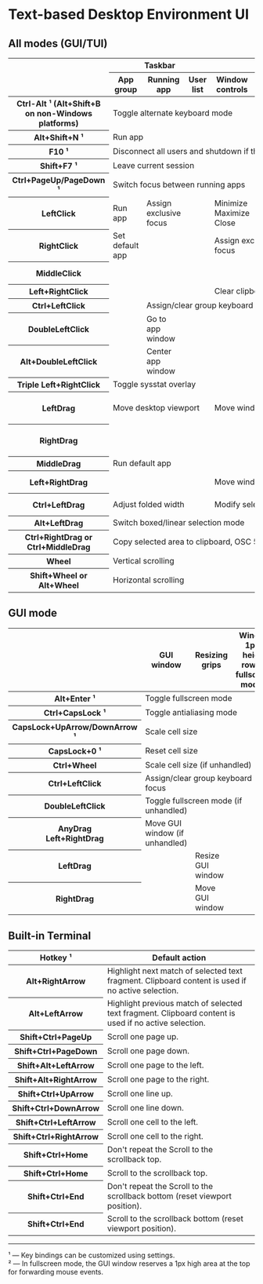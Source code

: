 # Text-based Desktop Environment UI

## All modes (GUI/TUI)

<table>
<thead>
  <tr>
    <th rowspan="2"></th>
    <th colspan="3">Taskbar</th>
    <th colspan="4">App window</th>
    <th colspan="2">Desktop</th>
  </tr>
  <tr>
    <th>App group</th>
    <th>Running app</th>
    <th>User list</th>
    <th>Window controls</th>
    <th>Menu bar</th>
    <th>Interior</th>
    <th>Resize grips</th>
    <th>Navigation strings</th>
    <th>Free space</th>
  </tr>
</thead>
<tbody>
  <tr>
    <th>Ctrl-Alt ¹ (Alt+Shift+B on non-Windows platforms)</th>
    <td colspan="9">Toggle alternate keyboard mode</td>
  </tr>
  <tr>
    <th>Alt+Shift+N ¹</th>
    <td colspan="9">Run app</td>
  </tr>
  <tr>
    <th>F10 ¹</th>
    <td colspan="9">Disconnect all users and shutdown if there are no apps running</td>
  </tr>
  <tr>
    <th>Shift+F7 ¹</th>
    <td colspan="9">Leave current session</td>
  </tr>
  <tr>
    <th>Ctrl+PageUp/PageDown ¹</th>
    <td colspan="9">Switch focus between running apps</td>
  </tr>
  <tr>
    <th>LeftClick</th>
    <td>Run app</td>
    <td>Assign exclusive focus</td>
    <td></td>
    <td>Minimize<br>Maximize<br>Close</td>
    <td colspan="3">Assign exclusive focus</td>
    <td>Go to app</td>
    <td>Clear keyboard focus</td>
  </tr>
  <tr>
    <th>RightClick</th>
    <td>Set default app</td>
    <td></td>
    <td colspan="1"></td>
    <td colspan="2">Assign exclusive focus</td>
    <td colspan="1"></td>
    <td colspan="2">Center app window</td>
    <td></td>
  </tr>
  <tr>
    <th>MiddleClick</th>
    <td colspan="5"></td>
    <td colspan="1">Selection/clipboard paste</td>
    <td colspan="3"></td>
  </tr>
  <tr>
    <th>Left+RightClick</th>
    <td colspan="3"></td>
    <td colspan="5">Clear clipboard</td>
    <td></td>
  </tr>
  <tr>
    <th>Ctrl+LeftClick</th>
    <td colspan="1"></td>
    <td colspan="7">Assign/clear group keyboard focus</td>
    <td></td>
  </tr>
  <tr>
    <th>DoubleLeftClick</th>
    <td colspan="1"></td>
    <td colspan="1">Go to app window</td>
    <td colspan="1"></td>
    <td></td>
    <td colspan="2">Maximize<br>Restore</td>
    <td colspan="3"></td>
  </tr>
  <tr>
    <th>Alt+DoubleLeftClick</th>
    <td colspan="1"></td>
    <td colspan="1">Center app window</td>
    <td colspan="1"></td>
    <td></td>
    <td colspan="2"></td>
    <td colspan="3"></td>
  </tr>
  <tr>
    <th>Triple Left+RightClick</th>
    <td colspan="3">Toggle sysstat overlay</td>
    <td colspan="6"></td>
  </tr>
  <tr>
    <th>LeftDrag</th>
    <td colspan="3">Move desktop viewport</td>
    <td colspan="3">Move window or Select text</td>
    <td colspan="1">Resize window</td>
    <td colspan="1">Move window</td>
    <td>Move desktop viewport</td>
  </tr>
  <tr>
    <th>RightDrag</th>
    <td colspan="5"></td>
    <td>Panoramic content scrolling</td>
    <td colspan="2"></td>
    <td>Run default app</td>
  </tr>
  <tr>
    <th>MiddleDrag</th>
    <td colspan="9">Run default app</td>
  </tr>
  <tr>
    <th>Left+RightDrag</th>
    <td colspan="3"></td>
    <td colspan="4">Move window / Restore maximized</td>
    <td colspan="2">Move desktop viewport</td>
  </tr>
  <tr>
    <th>Ctrl+LeftDrag</th>
    <td colspan="3">Adjust folded width</td>
    <td colspan="3">Modify selection</td>
    <td colspan="1">Zoom window</td>
    <td colspan="2"></td>
  </tr>
  <tr>
    <th>Alt+LeftDrag</th>
    <td colspan="9">Switch boxed/linear selection mode</td>
  </tr>
  <tr>
    <th>Ctrl+RightDrag or Ctrl+MiddleDrag</th>
    <td colspan="9">Copy selected area to clipboard, OSC 52</td>
  </tr>
  <tr>
    <th>Wheel</th>
    <td colspan="7">Vertical scrolling</td>
    <td colspan="2"></td>
  </tr>
  <tr>
    <th>Shift+Wheel or Alt+Wheel</th>
    <td colspan="7">Horizontal scrolling</td>
    <td colspan="2"></td>
  </tr>
</tbody>
</table>

## GUI mode

<table>
<thead>
  <tr>
    <th></th>
    <th>GUI window</th>
    <th>Resizing grips</th>
    <th>Window 1px-height row (in fullscreen mode)²</th>
  </tr>
</thead>
<tbody>
  <tr>
    <th>Alt+Enter ¹</th>
    <td colspan="3">Toggle fullscreen mode</td>
  </tr>
  <tr>
    <th>Ctrl+CapsLock ¹</th>
    <td colspan="3">Toggle antialiasing mode</td>
  </tr>
  <tr>
    <th>CapsLock+UpArrow/DownArrow ¹</th>
    <td colspan="3">Scale cell size</td>
  </tr>
  <tr>
    <th>CapsLock+0 ¹</th>
    <td colspan="3">Reset cell size</td>
  </tr>
  <tr>
    <th>Ctrl+Wheel</th>
    <td colspan="3">Scale cell size (if unhandled)</td>
  </tr>
  <tr>
    <th>Ctrl+LeftClick</th>
    <td colspan="3">Assign/clear group keyboard focus</td>
  </tr>
  <tr>
    <th>DoubleLeftClick</th>
    <td colspan="3">Toggle fullscreen mode (if unhandled)</td>
  </tr>
  <tr>
    <th>AnyDrag<br>Left+RightDrag</th>
    <td colspan="1">Move GUI window (if unhandled)</td>
    <td colspan="1"></td>
    <td colspan="1"></td>
  </tr>
  <tr>
    <th>LeftDrag</th>
    <td colspan="1"></td>
    <td colspan="1">Resize GUI window</td>
    <td colspan="1"></td>
  </tr>
  <tr>
    <th>RightDrag</th>
    <td colspan="1"></td>
    <td colspan="1">Move GUI window</td>
    <td colspan="1"></td>
  </tr>
</tbody>
</table>

## Built-in Terminal

<table>
  <thead>
    <tr><th>Hotkey ¹</th>              <th>Default action</th></tr>
  </thead>
  <tbody>
    <tr><th>Alt+RightArrow</th>        <td>Highlight next match of selected text fragment. Clipboard content is used if no active selection.</td></tr>
    <tr><th>Alt+LeftArrow</th>         <td>Highlight previous match of selected text fragment. Clipboard content is used if no active selection.</td></tr>
    <tr><th>Shift+Ctrl+PageUp</th>     <td>Scroll one page up.</td></tr>
    <tr><th>Shift+Ctrl+PageDown</th>   <td>Scroll one page down.</td></tr>
    <tr><th>Shift+Alt+LeftArrow</th>   <td>Scroll one page to the left.</td></tr>
    <tr><th>Shift+Alt+RightArrow</th>  <td>Scroll one page to the right.</td></tr>
    <tr><th>Shift+Ctrl+UpArrow</th>    <td>Scroll one line up.</td></tr>
    <tr><th>Shift+Ctrl+DownArrow</th>  <td>Scroll one line down.</td></tr>
    <tr><th>Shift+Ctrl+LeftArrow</th>  <td>Scroll one cell to the left.</td></tr>
    <tr><th>Shift+Ctrl+RightArrow</th> <td>Scroll one cell to the right.</td></tr>
    <tr><th>Shift+Ctrl+Home</th>       <td>Don't repeat the Scroll to the scrollback top.</td></tr>
    <tr><th>Shift+Ctrl+Home</th>       <td>Scroll to the scrollback top.</td></tr>
    <tr><th>Shift+Ctrl+End</th>        <td>Don't repeat the Scroll to the scrollback bottom (reset viewport position).</td></tr>
    <tr><th>Shift+Ctrl+End</th>        <td>Scroll to the scrollback bottom (reset viewport position).</td></tr>
  </tbody>
</table>

---

¹ — Key bindings can be customized using settings.  
² — In fullscreen mode, the GUI window reserves a 1px high area at the top for forwarding mouse events.